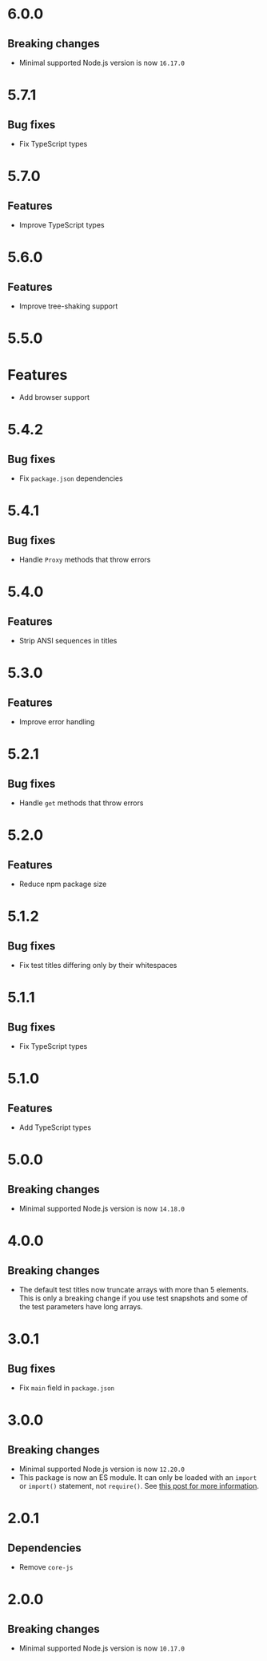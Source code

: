 # 6.0.0

## Breaking changes

- Minimal supported Node.js version is now `16.17.0`

# 5.7.1

## Bug fixes

- Fix TypeScript types

# 5.7.0

## Features

- Improve TypeScript types

# 5.6.0

## Features

- Improve tree-shaking support

# 5.5.0

# Features

- Add browser support

# 5.4.2

## Bug fixes

- Fix `package.json` dependencies

# 5.4.1

## Bug fixes

- Handle `Proxy` methods that throw errors

# 5.4.0

## Features

- Strip ANSI sequences in titles

# 5.3.0

## Features

- Improve error handling

# 5.2.1

## Bug fixes

- Handle `get` methods that throw errors

# 5.2.0

## Features

- Reduce npm package size

# 5.1.2

## Bug fixes

- Fix test titles differing only by their whitespaces

# 5.1.1

## Bug fixes

- Fix TypeScript types

# 5.1.0

## Features

- Add TypeScript types

# 5.0.0

## Breaking changes

- Minimal supported Node.js version is now `14.18.0`

# 4.0.0

## Breaking changes

- The default test titles now truncate arrays with more than 5 elements. This is
  only a breaking change if you use test snapshots and some of the test
  parameters have long arrays.

# 3.0.1

## Bug fixes

- Fix `main` field in `package.json`

# 3.0.0

## Breaking changes

- Minimal supported Node.js version is now `12.20.0`
- This package is now an ES module. It can only be loaded with an `import` or
  `import()` statement, not `require()`. See
  [this post for more information](https://gist.github.com/sindresorhus/a39789f98801d908bbc7ff3ecc99d99c).

# 2.0.1

## Dependencies

- Remove `core-js`

# 2.0.0

## Breaking changes

- Minimal supported Node.js version is now `10.17.0`
